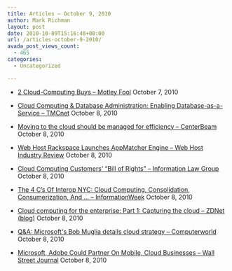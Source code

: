 ```yaml
---
title: Articles – October 9, 2010
author: Mark Richman
layout: post
date: 2010-10-09T15:16:48+00:00
url: /articles-october-9-2010/
avada_post_views_count:
  - 465
categories:
  - Uncategorized

---
```

  * [2 Cloud-Computing Buys &#8211; Motley Fool][1]
October 7, 2010 

  * [Cloud Computing & Database Administration: Enabling Database-as-a-Service &#8211; TMCnet][2]
October 8, 2010 

  * [Moving to the cloud should be managed for efficiency &#8211; CenterBeam][3]
October 8, 2010 

  * [Web Host Rackspace Launches AppMatcher Engine &#8211; Web Host Industry Review][4]
October 8, 2010 

  * [Cloud Computing Customers&#8217; &#8220;Bill of Rights&#8221; &#8211; Information Law Group][5]
October 8, 2010 

  * [The 4 C&#8217;s Of Interop NYC: Cloud Computing, Consolidation, Consumerization, And &#8230; &#8211; InformationWeek][6]
October 8, 2010 

  * [Cloud computing for the enterprise: Part 1: Capturing the cloud &#8211; ZDNet (blog)][7]
October 8, 2010 

  * [Q&A: Microsoft's Bob Muglia details cloud strategy &#8211; Computerworld][8]
October 8, 2010 

  * [Microsoft, Adobe Could Partner On Mobile, Cloud Businesses &#8211; Wall Street Journal][9]
October 8, 2010 </ul>

 [1]: http://news.google.com/news/url?sa=t&fd=R&usg=AFQjCNFvPXEB_y7_lgrIdmQMb21G65i7vw&url=http://www.fool.com/investing/high-growth/2010/10/07/2-cloud-computing-buys.aspx
 [2]: http://news.google.com/news/url?sa=t&fd=R&usg=AFQjCNE9Vt7WUQLNLDLP_OqmFK2ok2uNrg&url=http://www.tmcnet.com/channels/dedicated-server/articles/107192-cloud-computing-database-administration-enabling-database-as-a.htm
 [3]: http://news.google.com/news/url?sa=t&fd=R&usg=AFQjCNGlSa98kLA2QqOpMaKMc2FhixCz2g&url=http://www.centerbeam.com/news/news_categories/Moving-to-the-cloud-should-be-managed-for-efficiency-CBOID69947830/View.aspx
 [4]: http://news.google.com/news/url?sa=t&fd=R&usg=AFQjCNGAUuhB55TrkpymUFePPvFLA3DgNQ&url=http://www.thewhir.com/web-hosting-news/100810_Web_Host_Rackspace_Launches_AppMatcher_Engine
 [5]: http://news.google.com/news/url?sa=t&fd=R&usg=AFQjCNE2vybyubA_Gzb5mmFdlrP41CF1fA&url=http://www.infolawgroup.com/2010/10/articles/cloud-computing-1/cloud-computing-customers-bill-of-rights/
 [6]: http://news.google.com/news/url?sa=t&fd=R&usg=AFQjCNF0GxPSCT_14sX4nVdptB9urKEohQ&url=http://www.informationweek.com/news/infrastructure/management/showArticle.jhtml?articleID%3D227700406%26cid%3DRSSfeed_IWK_News
 [7]: http://news.google.com/news/url?sa=t&fd=R&usg=AFQjCNGVVQwSVKlro6KTGigpXD0CeAZsrA&url=http://whitepapers.zdnet.com/abstract.aspx?docid%3D2143927%26promo%3D100303
 [8]: http://news.google.com/news/url?sa=t&fd=R&usg=AFQjCNGh8s3WCGXTD5Y6AvQYK8fXMGA3OA&url=http://www.computerworld.com/s/article/9190101/Q_A_Microsoft_s_Bob_Muglia_details_cloud_strategy?taxonomyId%3D154
 [9]: http://news.google.com/news/url?sa=t&fd=R&usg=AFQjCNFsnCIVpD5iTbtn2lWAY7-kVBznNg&url=http://online.wsj.com/article/BT-CO-20101008-710428.html